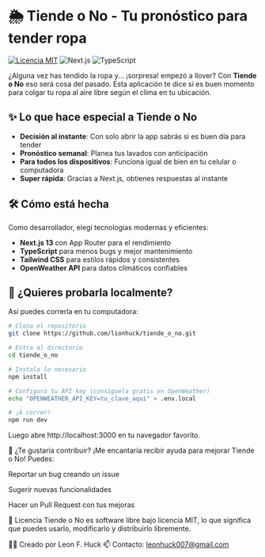 # 🌦️ Tiende o No - Tu pronóstico para tender ropa

[![Licencia MIT](https://img.shields.io/badge/Licencia-MIT-green.svg)](https://opensource.org/licenses/MIT)
![Next.js](https://img.shields.io/badge/Construido_con-Next.js-000000?logo=next.js)
![TypeScript](https://img.shields.io/badge/TypeScript-4.9-blue?logo=typescript)

¿Alguna vez has tendido la ropa y... ¡sorpresa! empezó a llover? Con **Tiende o No** eso será cosa del pasado. Esta aplicación te dice si es buen momento para colgar tu ropa al aire libre según el clima en tu ubicación.


## ✨ Lo que hace especial a Tiende o No

- **Decisión al instante**: Con solo abrir la app sabrás si es buen día para tender
- **Pronóstico semanal**: Planea tus lavados con anticipación
- **Para todos los dispositivos**: Funciona igual de bien en tu celular o computadora
- **Super rápida**: Gracias a Next.js, obtienes respuestas al instante

## 🛠️ Cómo está hecha

Como desarrollador, elegí tecnologías modernas y eficientes:

- **Next.js 13** con App Router para el rendimiento
- **TypeScript** para menos bugs y mejor mantenimiento
- **Tailwind CSS** para estilos rápidos y consistentes
- **OpenWeather API** para datos climáticos confiables

## 🚀 ¿Quieres probarla localmente?

Así puedes correrla en tu computadora:

```bash
# Clona el repositorio
git clone https://github.com/lionhuck/tiende_o_no.git

# Entra al directorio
cd tiende_o_no

# Instala lo necesario
npm install

# Configura tu API key (consíguela gratis en OpenWeather)
echo "OPENWEATHER_API_KEY=tu_clave_aquí" > .env.local

# ¡A correr!
npm run dev
```

Luego abre http://localhost:3000 en tu navegador favorito.

🤝 ¿Te gustaría contribuir?
¡Me encantaría recibir ayuda para mejorar Tiende o No! Puedes:

Reportar un bug creando un issue

Sugerir nuevas funcionalidades

Hacer un Pull Request con tus mejoras

📜 Licencia
Tiende o No es software libre bajo licencia MIT, lo que significa que puedes usarlo, modificarlo y distribuirlo libremente.

👨‍💻 Creado por Leon F. Huck
📫 Contacto: leonhuck007@gmail.com
